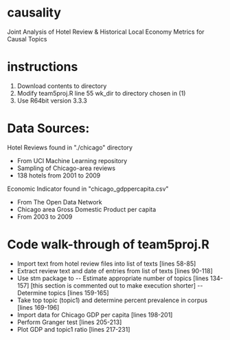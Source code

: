 # causality
Joint Analysis of Hotel Review &amp; Historical Local Economy Metrics for Causal Topics

# instructions
1.  Download contents to directory
2.  Modify team5proj.R line 55 wk_dir to directory chosen in (1)
3.  Use R64bit version 3.3.3

# Data Sources:
Hotel Reviews found in "./chicago" directory
- From UCI Machine Learning repository
- Sampling of Chicago-area reviews
- 138 hotels from 2001 to 2009 

Economic Indicator found in "chicago_gdppercapita.csv"
- From The Open Data Network 
- Chicago area Gross Domestic Product per capita
- From 2003 to 2009

# Code walk-through of team5proj.R
- Import text from hotel review files into list of texts [lines 58-85]
- Extract review text and date of entries from list of texts [lines 90-118]
- Use stm package to
-- Estimate appropriate number of topics [lines 134-157] [this section is commented out to make execution shorter]
-- Determine topics [lines 159-165]
- Take top topic (topic1) and determine percent prevalence in corpus [lines 169-196]
- Import data for Chicago GDP per capita [lines 198-201]
- Perform Granger test [lines 205-213]
- Plot GDP and topic1 ratio [lines 217-231]

